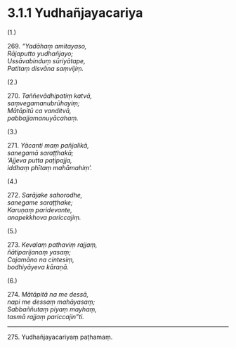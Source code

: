 

# 3.1.1 Yudhañjayacariya




(1.)

269\. _“Yadāhaṃ amitayaso,_  
_Rājaputto yudhañjayo;_  
_Ussāvabinduṃ sūriyātape,_  
_Patitaṃ disvāna saṃvijiṃ._  


(2.)

270\. _Taññevādhipatiṃ katvā,_  
_saṃvegamanubrūhayiṃ;_  
_Mātāpitū ca vanditvā,_  
_pabbajjamanuyācahaṃ._  


(3.)

271\. _Yācanti maṃ pañjalikā,_  
_sanegamā saraṭṭhakā;_  
_‘Ajjeva putta paṭipajja,_  
_iddhaṃ phītaṃ mahāmahiṃ’._  


(4.)

272\. _Sarājake sahorodhe,_  
_sanegame saraṭṭhake;_  
_Karuṇaṃ paridevante,_  
_anapekkhova pariccajiṃ._  


(5.)

273\. _Kevalaṃ pathaviṃ rajjaṃ,_  
_ñātiparijanaṃ yasaṃ;_  
_Cajamāno na cintesiṃ,_  
_bodhiyāyeva kāraṇā._  


(6.)

274\. _Mātāpitā na me dessā,_  
_napi me dessaṃ mahāyasaṃ;_  
_Sabbaññutaṃ piyaṃ mayhaṃ,_  
_tasmā rajjaṃ pariccajin”ti._  


---

275\. Yudhañjayacariyaṃ paṭhamaṃ.





